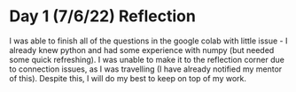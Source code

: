 # Day 1 (7/6/22) Reflection

I was able to finish all of the questions in the google colab with little issue - I already knew python and had some experience with numpy (but needed some quick refreshing). I was unable to make it to the reflection corner due to connection issues, as I was travelling (I have already notified my mentor of this). Despite this, I will do my best to keep on top of my work.
